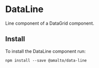 # DataLine

Line component of a DataGrid component.

## Install

To install the DataLine component run:

```terminal
npm install --save @amalto/data-line
```
